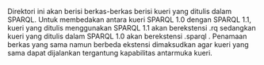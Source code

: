 Direktori ini akan berisi berkas-berkas berisi kueri yang ditulis dalam SPARQL. Untuk membedakan antara kueri SPARQL 1.0 dengan SPARQL 1.1, kueri yang ditulis menggunakan SPARQL 1.1 akan berekstensi .rq sedangkan kueri yang ditulis dalam SPARQL 1.0 akan berekstensi .sparql . Penamaan berkas yang sama namun berbeda ekstensi dimaksudkan agar kueri yang sama dapat dijalankan tergantung kapabilitas antarmuka kueri.